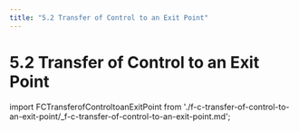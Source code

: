 ```yaml
---
title: "5.2 Transfer of Control to an Exit Point"
---
```


# 5.2 Transfer of Control to an Exit Point

import FCTransferofControltoanExitPoint from './f-c-transfer-of-control-to-an-exit-point/_f-c-transfer-of-control-to-an-exit-point.md';

<FCTransferofControltoanExitPoint />

